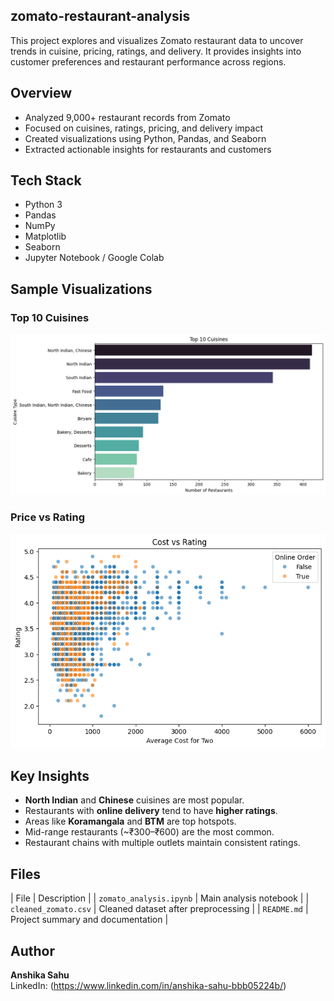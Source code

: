 ## zomato-restaurant-analysis
This project explores and visualizes Zomato restaurant data to uncover trends in cuisine, pricing, ratings, and delivery. It provides insights into customer preferences and restaurant performance across regions.

## Overview
- Analyzed 9,000+ restaurant records from Zomato
- Focused on cuisines, ratings, pricing, and delivery impact
- Created visualizations using Python, Pandas, and Seaborn
- Extracted actionable insights for restaurants and customers

## Tech Stack
- Python 3
- Pandas
- NumPy
- Matplotlib
- Seaborn
- Jupyter Notebook / Google Colab

## Sample Visualizations
### Top 10 Cuisines
![Top Cuisines](top_cuisines.png)
### Price vs Rating
![Price vs Rating](price_vs_rating.png)

## Key Insights
- **North Indian** and **Chinese** cuisines are most popular.
- Restaurants with **online delivery** tend to have **higher ratings**.
- Areas like **Koramangala** and **BTM** are top hotspots.
- Mid-range restaurants (~₹300–₹600) are the most common.
- Restaurant chains with multiple outlets maintain consistent ratings.

## Files
| File | Description |
| `zomato_analysis.ipynb` | Main analysis notebook |
| `cleaned_zomato.csv` | Cleaned dataset after preprocessing |
| `README.md` | Project summary and documentation |

## Author
**Anshika Sahu**  
LinkedIn: (https://www.linkedin.com/in/anshika-sahu-bbb05224b/)  


